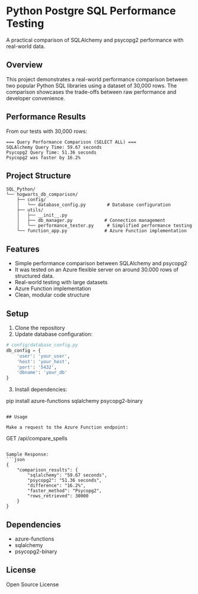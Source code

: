 # Python Postgre SQL Performance Testing

A practical comparison of SQLAlchemy and psycopg2 performance with real-world data.

## Overview

This project demonstrates a real-world performance comparison between two popular Python SQL libraries using a dataset of 30,000 rows. The comparison showcases the trade-offs between raw performance and developer convenience.

## Performance Results

From our tests with 30,000 rows:
```
=== Query Performance Comparison (SELECT ALL) ===
SQLAlchemy Query Time: 59.67 seconds
Psycopg2 Query Time: 51.36 seconds
Psycopg2 was faster by 16.2%
```

## Project Structure

```
SQL_Python/
└── hogwarts_db_comparison/
    ├── config/
    │   └── database_config.py        # Database configuration
    ├── utils/
    │   ├── __init__.py
    │   ├── db_manager.py            # Connection management
    │   └── performance_tester.py     # Simplified performance testing
    └── function_app.py              # Azure Function implementation
```

## Features

- Simple performance comparison between SQLAlchemy and psycopg2
- It was tested on an Azure flexible server on around 30.000 rows of structured data. 
- Real-world testing with large datasets
- Azure Function implementation
- Clean, modular code structure

## Setup

1. Clone the repository
2. Update database configuration:
```python
# config/database_config.py
db_config = {
    'user': 'your_user',
    'host': 'your_host',
    'port': '5432',
    'dbname': 'your_db'
}
```
3. Install dependencies:

pip install azure-functions sqlalchemy psycopg2-binary
```

## Usage

Make a request to the Azure Function endpoint:
```
GET /api/compare_spells
```

Sample Response:
```json
{
    "comparison_results": {
        "sqlalchemy": "59.67 seconds",
        "psycopg2": "51.36 seconds",
        "difference": "16.2%",
        "faster_method": "Psycopg2",
        "rows_retrieved": 30000
    }
}
```

## Dependencies
- azure-functions
- sqlalchemy
- psycopg2-binary

## License
Open Source License
